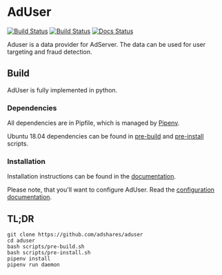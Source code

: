 # AdUser
[![Build Status](https://travis-ci.org/adshares/aduser.svg?branch=master)](https://travis-ci.org/adshares/aduser)
[![Build Status](https://sonarcloud.io/api/project_badges/measure?project=adshares-aduser&metric=alert_status)](https://sonarcloud.io/dashboard?id=adshares-aduser)
[![Docs Status](https://readthedocs.org/projects/adshares-aduser/badge/?version=latest)](http://adshares-aduser.readthedocs.io/en/latest/)

Aduser is a data provider for AdServer. The data can be used for user targeting and fraud detection.

## Build
AdUser is fully implemented in python.

### Dependencies

All dependencies are in Pipfile, which is managed by [Pipenv](https://pipenv.readthedocs.io/en/latest/).

Ubuntu 18.04 dependencies can be found in [pre-build](scripts/pre-build.sh) and [pre-install](scripts/pre-install.sh) scripts.

### Installation

Installation instructions can be found in the [documentation](https://adshares-aduser.readthedocs.io/en/latest/).

Please note, that you'll want to configure AdUser. Read the [configuration documentation](https://adshares-aduser.readthedocs.io/en/latest/config.html).

## TL;DR  
```
git clone https://github.com/adshares/aduser
cd aduser
bash scripts/pre-build.sh
bash scripts/pre-install.sh
pipenv install
pipenv run daemon
```

